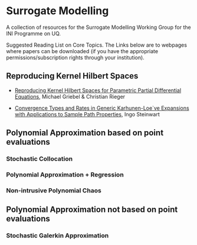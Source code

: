 # Surrogate Modelling
A collection of resources for the Surrogate Modelling Working Group for the INI Programme on UQ.


Suggested Reading List on Core Topics. The Links below are to webpages where papers can be downloaded (if you have the appropriate permissions/subscription rights through your institution).


## Reproducing Kernel Hilbert Spaces
- [Reproducing Kernel Hilbert Spaces for Parametric Partial Differential Equations](http://epubs.siam.org/doi/10.1137/15M1026870), Michael Griebel & Christian Rieger

- [Convergence Types and Rates in Generic Karhunen-Loe`ve Expansions with Applications to Sample Path Properties](https://arxiv.org/pdf/1403.1040.pdf), Ingo Steinwart

## Polynomial Approximation based on point evaluations
### Stochastic Collocation 
### Polynomial Approximation + Regression
### Non-intrusive Polynomial Chaos

## Polynomial Approximation not based on point evaluations

### Stochastic Galerkin Approximation 
